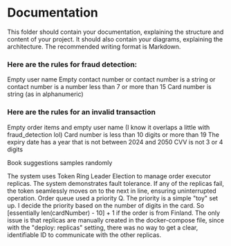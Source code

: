# Documentation

This folder should contain your documentation, explaining the structure and content of your project. It should also contain your diagrams, explaining the architecture. The recommended writing format is Markdown.

### Here are the rules for fraud detection:
Empty user name
Empty contact number or contact number is a string or contact number is a number less than 7 or more than 15
Card number is string (as in alphanumeric)

### Here are the rules for an invalid transaction
Empty order items and empty user name (I know it overlaps a little with fraud_detection lol)
Card number is less than 10 digits or more than 19
The expiry date has a year that is not between 2024 and 2050
CVV is not 3 or 4 digits

Book suggestions samples randomly


The system uses Token Ring Leader Election to manage order executor replicas. The system demonstrates fault tolerance. If any of the replicas fail, the token seamlessly moves on to the next in line, ensuring uninterrupted operation.
Order queue used a priority Q. The priority is a simple "toy" set up. I decide the priority based on the number of digits in the card. So [essentially len(cardNumber) - 10] + 1 if the order is from Finland.
The only issue is that replicas are manually created in the docker-compose file, since with the "deploy: replicas" setting, there was no way to get a clear, identifiable ID to communicate with the other replicas.
